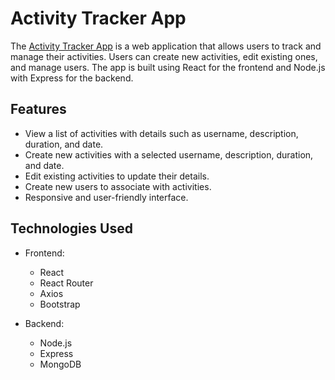 # Activity Tracker App

The [Activity Tracker App](https://activity-tracker-app.onrender.com) is a web application that allows users to track and manage their activities. Users can create new activities, edit existing ones, and manage users. The app is built using React for the frontend and Node.js with Express for the backend.

## Features

- View a list of activities with details such as username, description, duration, and date.
- Create new activities with a selected username, description, duration, and date.
- Edit existing activities to update their details.
- Create new users to associate with activities.
- Responsive and user-friendly interface.

## Technologies Used

- Frontend:
  - React
  - React Router
  - Axios
  - Bootstrap

- Backend:
  - Node.js
  - Express
  - MongoDB 
